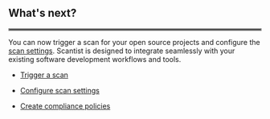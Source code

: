 ## What's next?

<hr style="border:2px solid gray" />

You can now trigger a scan for your open source projects and configure the [scan settings](). Scantist is designed to integrate seamlessly with your existing software development workflows and tools. 

- [Trigger a scan](../Trigger-Scan/)

- [Configure scan settings](#)

- [Create compliance policies](#)